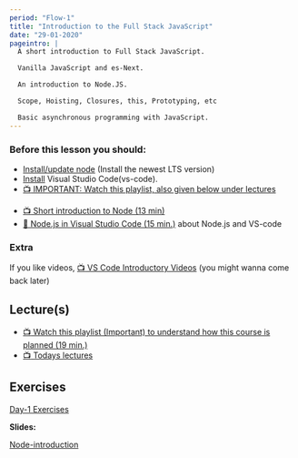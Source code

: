 ```yaml
---
period: "Flow-1"
title: "Introduction to the Full Stack JavaScript"
date: "29-01-2020"
pageintro: |
  A short introduction to Full Stack JavaScript.

  Vanilla JavaScript and es-Next.

  An introduction to Node.JS.

  Scope, Hoisting, Closures, this, Prototyping, etc

  Basic asynchronous programming with JavaScript.
---
```


### Before this lesson you should:

- <a href="https://nodejs.org/en/download/current/" target="_blank" >Install/update node</a> (Install the newest LTS version)
- [Install](https://code.visualstudio.com/download) Visual Studio Code(vs-code).
- [:tv: IMPORTANT: Watch this playlist, also given below under lectures](https://www.youtube.com/playlist?list=PLDbigcKhXkiX40yLo2SgUMvUofpJy32W3)

<!--BEGIN readings ##-->

- [:tv: Short introduction to Node (13 min)](https://www.youtube.com/watch?v=pU9Q6oiQNd0)
- [:book: Node.js in Visual Studio Code (15 min.)](https://code.visualstudio.com/docs/nodejs/nodejs-tutorial) about Node.js and VS-code
  <!--END readings ##-->

### Extra

If you like videos, [:tv: VS Code Introductory Videos](https://code.visualstudio.com/docs/introvideos/overview) (you might wanna come back later)

## Lecture(s)

<!--BEGIN lectures ##-->

- [:tv: Watch this playlist (Important) to understand how this course is planned (19 min.)](https://www.youtube.com/playlist?list=PLDbigcKhXkiX40yLo2SgUMvUofpJy32W3)
- [:tv: Todays lectures](https://www.youtube.com/playlist?list=PLDbigcKhXkiUejrtlOwHBmmHxfoJ0h22g)

<!--END lectures ##-->

## Exercises

<!--BEGIN exercises ##-->

[Day-1 Exercises](https://docs.google.com/document/d/1ad-D5zPpobOUAG5cdcFt1YU3yCAqilN2KOGzrjvWnq8/edit?usp=sharing)

<!--END exercises ##-->

**Slides:**

<!--BEGIN slides ##-->

[Node-introduction](http://slides.mydemos.dk/node1/NodeIntro.html#1)

<!--END slides ##-->
